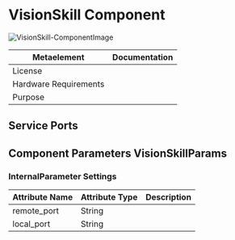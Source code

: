 <!--- This file is generated from the VisionSkill.componentDocumentation model --->
<!--- do not modify this file manually as it will by automatically overwritten by the code generator, modify the model instead and re-generate this file --->

# VisionSkill Component

![VisionSkill-ComponentImage](https://github.com/Servicerobotics-Ulm/ComponentRepository/blob/master/VisionSkill/model/VisionSkillComponentDefinition.jpg)


| Metaelement | Documentation |
|-------------|---------------|
| License |  |
| Hardware Requirements |  |
| Purpose |  |



## Service Ports


## Component Parameters VisionSkillParams

### InternalParameter Settings

| Attribute Name | Attribute Type | Description |
|----------------|----------------|-------------|
| remote_port | String |  |
| local_port | String |  |

